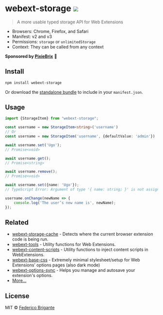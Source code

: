 # webext-storage [![][badge-gzip]][link-bundlephobia]

[badge-gzip]: https://img.shields.io/bundlephobia/minzip/webext-storage.svg?label=gzipped
[link-bundlephobia]: https://bundlephobia.com/result?p=webext-storage

> A more usable typed storage API for Web Extensions

- Browsers: Chrome, Firefox, and Safari
- Manifest: v2 and v3
- Permissions: `storage` or `unlimitedStorage`
- Context: They can be called from any context

**Sponsored by [PixieBrix](https://www.pixiebrix.com)** :tada:

## Install

```sh
npm install webext-storage
```

Or download the [standalone bundle](https://bundle.fregante.com/?pkg=webext-storage&name=StorageItem) to include in your `manifest.json`.

## Usage

```ts
import {StorageItem} from "webext-storage";

const username = new StorageItem<string>('username')
// Or
const username = new StorageItem('username', {defaultValue: 'admin'})

await username.set('Ugo');
// Promise<void>

await username.get();
// Promise<string>

await username.remove();
// Promise<void>

await username.set({name: 'Ugo'});
// TypeScript Error: Argument of type '{ name: string; }' is not assignable to parameter of type 'string'.

username.onChange(newName => {
	console.log('The user’s new name is', newName);
});
```

## Related

- [webext-storage-cache](https://github.com/fregante/webext-storage-cache) - Detects where the current browser extension code is being run.
- [webext-tools](https://github.com/fregante/webext-tools) - Utility functions for Web Extensions.
- [webext-content-scripts](https://github.com/fregante/webext-content-scripts) - Utility functions to inject content scripts in WebExtensions.
- [webext-base-css](https://github.com/fregante/webext-base-css) - Extremely minimal stylesheet/setup for Web Extensions’ options pages (also dark mode)
- [webext-options-sync](https://github.com/fregante/webext-options-sync) - Helps you manage and autosave your extension's options.
- [More…](https://github.com/fregante/webext-fun)

## License

MIT © [Federico Brigante](https://fregante.com)
